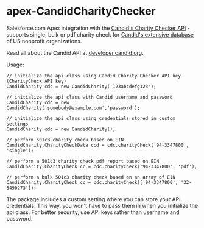 apex-CandidCharityChecker
==============

Salesforce.com Apex integration with the [Candid's Charity Checker API](https://developer.candid.org/) - supports single, bulk or pdf charity check for [Candid's extensive database](http://www.candid.org/) of US nonprofit organizations.

Read all about the Candid API at [developer.candid.org](https://developer.candid.org/reference/welcome). 

Usage:

	// initialize the api class using Candid Charity Checker API key (CharityCheck API key)
    CandidCharity cdc = new CandidCharity('123abcdefg123');    

    // initialize the api class with Candid username and password
    CandidCharity cdc = new CandidCharity('somebody@example.com','password');    

    // initialize the api class using credentials stored in custom settings
    CandidCharity cdc = new CandidCharity();    

    // perform 501c3 charity check based on EIN
    CandidCharity.CharityCheckData ccd = cdc.charityCheck('94-3347800', 'single');
        
    // perform a 501c3 charity check pdf report based on EIN
    CandidCharity.CharityCheck cc = cdc.charityCheck('94-3347800', 'pdf');
        
    // perform a bulk 501c3 charity check based on an array of EIN
    CandidCharity.CharityCheck cc = cdc.charityCheck(['94-3347800', '32-5490273']);


The package includes a custom setting where you can store your API credentials. This way, you won't have to pass them in when you initialize the api class. For better security, use API keys rather than username and password.
